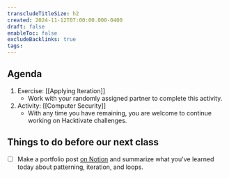 ```yaml
---
transcludeTitleSize: h2
created: 2024-11-12T07:00:00.000-0400
draft: false
enableToc: false
excludeBacklinks: true
tags:
---
```

## Agenda
1. Exercise: [[Applying Iteration]]
	- Work with your randomly assigned partner to complete this activity.
2. Activity: [[Computer Security]]
	- With any time you have remaining, you are welcome to continue working on Hacktivate challenges.
	  
## Things to do before our next class
- [ ] Make a portfolio post [on Notion](https://notion.so) and summarize what you've learned today about patterning, iteration, and loops.